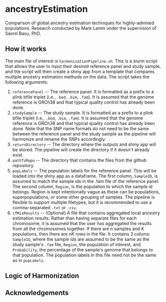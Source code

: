 # ancestryEstimation
Comparison of global ancestry estimation techniques for highly-admixed populations. Research conducted by Mark Lamin under the supervision of Saonli Basu, PhD. 

## How it works

The main file of interest is `harmonizationPipeline.sh`. This is a slurm script that allows the user to input their desired reference panel and study sample, and the script will then create a shiny app from a template that compares multiple ancestry estimation methods on the data. The script takes the following arguments:

1) `referencePanel` -- The reference panel. It is formatted as a prefix to a plink bfile triplet (i.e., `.bed`, `.bim`, `.fam`). It is assumed that the genome reference is GRCh38 and that typical quality control has already been done.
2) `studySample` -- The study sample. It is formatted as a prefix to a plink bfile triplet (i.e., `.bed`, `.bim`, `.fam`). It is assumed that the genome reference is GRCh38 and that typical quality control has already been done. Note that the SNP name formats do not need to be the same between the reference panel and the study sample as the pipeline will harmonize and rename the SNPs accordingly.
3) `returnDirectory` -- The directory where the outputs and shiny app will be stored. The pipeline will create the directory if it doesn't already exist.
4) `pathToRepo` -- The directory that contains the files from the github repository.
5) `popLabels` -- The population labels for the reference panel. This will be loaded into the shiny app as a dataframe. The first column, `SampleID`, is assumed to match the sample ids in the .fam file of the reference panel. The second column, `Region`, is the population to which the sample id belongs. Region is kept intentionally vague as these can be populations, superpopulations, or some other grouping of samples. The pipeline is flexible to support multiple filetypes, but it is recommended to use a comma-separated `.txt` or `.csv`.
6) `rfMixResults` -- (Optional) A file that contains aggregated local ancestry estimation results. Rather than having separate files for each chromosome, it is assumed that the user has aggregated the results from all the chromosomes together. If there are $n$ samples and $K$ populations, then there are $nK$ rows in the file. It contains 3 colums: `SampleID`, where the sample ids are assumed to be the same as the study sample's `.fam` file, `Region`, the population of interest, and `Probability`, the percentage of the sample's genome that belongs to that population. The population labels in this file need not be the same as in `popLabels`.

## Logic of Harmonization

## Acknowledgements